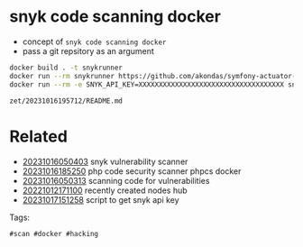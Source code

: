 # snyk code scanning docker

- concept of `snyk code scanning docker`
- pass a git repsitory as an argument

```bash
docker build . -t snykrunner
docker run --rm snykrunner https://github.com/akondas/symfony-actuator-bundle
docker run --rm -e SNYK_API_KEY=XXXXXXXXXXXXXXXXXXXXXXXXXXXXXXXXXXXX snykrunner https://github.com/akondas/symfony-actuator-bundle
```

` zet/20231016195712/README.md `

# Related

- [20231016050403](/zet/20231016050403/README.md) snyk vulnerability scanner
- [20231016185250](/zet/20231016185250/README.md) php code security scanner phpcs docker
- [20231016050313](/zet/20231016050313/README.md) scanning code for vulnerabilities
- [20221012171100](/zet/20221012171100/README.md) recently created nodes hub
- [20231017151258](/zet/20231017151258/README.md) script to get snyk api key

Tags:

    #scan #docker #hacking
